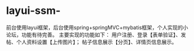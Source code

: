 # layui-ssm-
前台使用layui框架，后台使用spring+springMVC+mybatis框架，个人实现的小论坛，功能有待完善。
主要实现的功能如下：
用户注册、登录【表单验证】、发帖、个人资料设置【上传图片】；
帖子信息展示【分页】、详情页信息展示。
